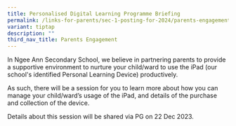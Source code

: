 ```yaml
---
title: Personalised Digital Learning Programme Briefing
permalink: /links-for-parents/sec-1-posting-for-2024/parents-engagement/pdlp-briefing/
variant: tiptap
description: ""
third_nav_title: Parents Engagement
---
```

<p>In Ngee Ann Secondary School, we believe in partnering parents to provide a supportive environment to nurture your child/ward to use the iPad (our school's identified Personal Learning Device) productively.</p><p>As such, there will be a session for you to learn more about how you can manage your child/ward’s usage of the iPad, and details of the purchase and collection of the device.</p><p>Details about this session will be shared via PG on 22 Dec 2023.</p>